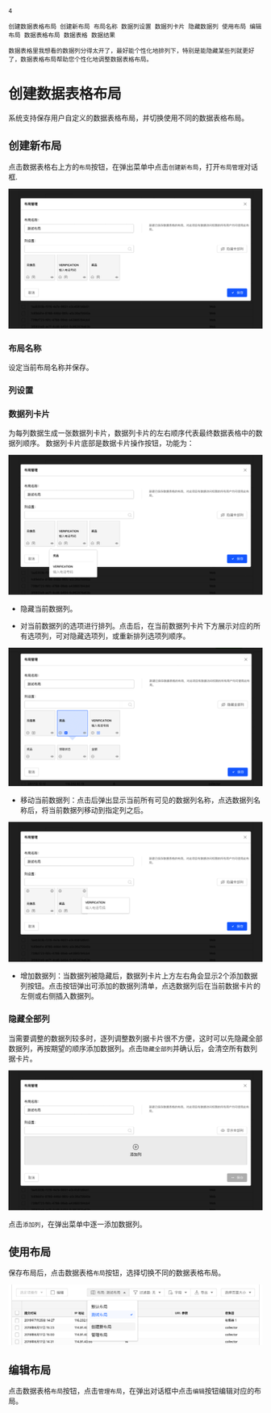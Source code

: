 ```index
4
```
```tag
创建数据表格布局 创建新布局 布局名称 数据列设置 数据列卡片 隐藏数据列 使用布局 编辑布局 数据表格布局 数据表格 数据结果
```
```summary
数据表格里我想看的数据列分得太开了，最好能个性化地排列下，特别是能隐藏某些列就更好了，数据表格布局帮助您个性化地调整数据表格布局。
```
# 创建数据表格布局
系统支持保存用户自定义的数据表格布局，并切换使用不同的数据表格布局。

## 创建新布局
点击数据表格右上方的`布局`按钮，在弹出菜单中点击`创建新布局`，打开`布局管理`对话框.

<img src='../assets/01dataTable/04customDataTableLayout/newLayout.png'>

### 布局名称
设定当前布局名称并保存。
  
### 列设置
  
### 数据列卡片
为每列数据生成一张数据列卡片，数据列卡片的左右顺序代表最终数据表格中的数据列顺序。
  数据列卡片底部是数据卡片操作按钮，功能为：

<img src='../assets/01dataTable/04customDataTableLayout/dataColumnCard.png'>

+ 隐藏当前数据列。
  
+ 对当前数据列的选项进行排列。点击后，在当前数据列卡片下方展示对应的所有选项列，可对隐藏选项列，或重新排列选项列顺序。
  
<img src='../assets/01dataTable/04customDataTableLayout/dataColumnCardArrange-options.png'>

+ 移动当前数据列：点击后弹出显示当前所有可见的数据列名称，点选数据列名称后，将当前数据列移动到指定列之后。
  
<img src='../assets/01dataTable/04customDataTableLayout/dataColumnCardArrange.png'>

+ 增加数据列：当数据列被隐藏后，数据列卡片上方左右角会显示2个添加数据列按钮。点击按钮弹出可添加的数据列清单，点选数据列后在当前数据卡片的左侧或右侧插入数据列。

### 隐藏全部列
当需要调整的数据列较多时，逐列调整数列据卡片很不方便，这时可以先隐藏全部数据列，再按期望的顺序添加数据列。点击`隐藏全部列`并确认后，会清空所有数列据卡片。
  
<img src='../assets/01dataTable/04customDataTableLayout/clearDataColumnCard.png'>

点击`添加列`，在弹出菜单中逐一添加数据列。

## 使用布局
保存布局后，点击数据表格`布局`按钮，选择切换不同的数据表格布局。

<img src='../assets/01dataTable/04customDataTableLayout/applyLayout.png'>

## 编辑布局
点击数据表格`布局`按钮，点击`管理布局`，在弹出对话框中点击`编辑`按钮编辑对应的布局。